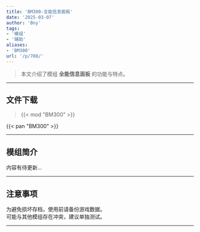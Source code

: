 ```yaml
---
title: 'BM300-全能信息面板'
date: '2025-03-07'
author: 'Bny'
tags:
- '模组'
- '辅助'
aliases:
- 'BM300'
url: '/p/708/'
---
```


> 本文介绍了模组 **全能信息面板** 的功能与特点。

---

## 文件下载  

> {{< mod "BM300" >}}  

{{< pan "BM300" >}}  

---

## 模组简介

>  
内容有待更新...  

---

## 注意事项

>  
为避免损坏存档，使用前请备份游戏数据。  
可能与其他模组存在冲突，建议单独测试。  

---

